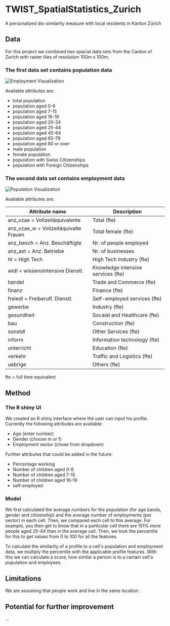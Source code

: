 # TWIST_SpatialStatistics_Zurich

A personalized dis-similarity measure with local residents in Kanton Zürich

## Data
For this project we combined two spacial data sets from the Canton of Zurich with raster tiles of resolution 100m x 100m. 

### The first data set contains population data

![Employment Visualization](https://raw.githubusercontent.com/CraigWangUZH/TWIST_SpatialStatistics_Zurich/master/Employees.png)

Available attributes are:

- total population
- population aged 0-6
- population aged 7-15
- population aged 16-19
- population aged 20-24
- population aged 25-44
- population aged 45-64
- population aged 65-79
- population aged 80 or over
- male population
- female population
- population with Swiss Citizenships
- population with Foreign Citizenships

### The second data set contains employment data

![Population Visualization](https://raw.githubusercontent.com/CraigWangUZH/TWIST_SpatialStatistics_Zurich/master/Population.png)

Available attributes are:

| Attribute name                        | Description | 
| -------------                         |-------------| 
| anz_vzae = Vollzeitäquivalente        | Total (fte) |
| anz_vzae_w = Vollzeitäquivalte Frauen | Total female (fte) |
| anz_besch = Anz. Beschäftigte	        | Nr. of people employed |
| anz_ast	= Anz. Betriebe               | Nr. of businesses  | 
| ht = High Tech                        | High Tech Industry (fte) |
| widl = wissensintensive Dienstl.      | Knowledge intensive services (fte) |
| handel                                | Trade and Commerce (fte) |
| finanz                                | Finance (fte) |
| freiedl = Freiberufl. Dienstl.        | Self-employed services (fte) |
| gewerbe                             	| Industry (fte) |
| gesundheit                            | Socaial and Healthcare (fte) |
| bau	                                  | Construction (fte) |
| sonstdl                               | Other Services (fte) |
| inform                                | Information technology (fte) |
| unterricht                            | Education (fte) |
| verkehr	                              | Traffic  and Logistics (fte) |
| uebrige                              	| Others (fte) |

fte = full time equivalent

## Method

### The R shiny UI
We created an R shiny interface where the user can input his profile.
Currently the following attributes are available:

- Age (enter number)
- Gender (choose m or f)
- Employment sector (chose from dropdown)

Further attributes that could be added in the future:

- Percentage working
- Number of children aged 0-6
- Number of children aged 7-15
- Number of children aged 16-19
- self-employed

### Model
We first calculated the average numbers for the population (for age bands, gender and citizenship) and the average number of employments (per sector) in each cell. Then, we compared each cell to this average. For example, you then get to know that in a particular cell there are 151% more people aged 25-44 than in the average cell. Then, we took the percentile for this to get values from 0 to 100 for all the features.

To calculate the similarity of a profile to a cell's population and employment data, we multiply the percentile with the applicable profile features. With this we can calculate a score, how similar a person is to a certain cell's population and employees.


## Limitations
We are assuming that people work and live in the same location.


## Potential for further improvement
...







